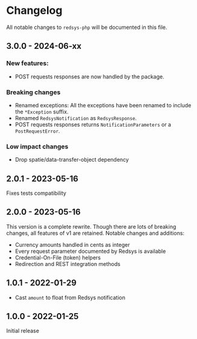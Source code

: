 # Changelog

All notable changes to `redsys-php` will be documented in this file.

## 3.0.0 - 2024-06-xx

### New features:
- POST requests responses are now handled by the package. 

### Breaking changes
- Renamed exceptions: All the exceptions have been renamed to include the `*Exception` suffix.
- Renamed `RedsysNotification` as `RedsysResponse`.
- POST requests responses returns `NotificationParameters` or a `PostRequestError`.

### Low impact changes
- Drop spatie/data-transfer-object dependency

## 2.0.1 - 2023-05-16

Fixes tests compatibility

## 2.0.0 - 2023-05-16

This version is a complete rewrite. Though there are lots of breaking changes, all features of v1 are retained.
Notable changes and additions:

- Currency amounts handled in cents as integer
- Every request parameter documented by Redsys is available
- Credential-On-File (token) helpers
- Redirection and REST integration methods

## 1.0.1 - 2022-01-29

- Cast `amount` to float from Redsys notification

## 1.0.0 - 2022-01-25

Initial release
